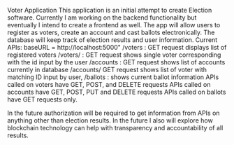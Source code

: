Voter Application
This application is an initial attempt to create Election software. Currently I am working on the backend functionality but eventually I intend to create a frontend as well.
The app will allow users to register as voters, create an account and cast ballots electronically. The database will keep track of election results and user information.
Current APIs:
baseURL = http://localhost:5000"
/voters : GET request displays list of registered voters
/voters/<id> : GET request shows single voter corresponding with the id input by the user
/accounts : GET request shows list of accounts currently in database
/accounts/<id> GET request shows list of voter with matching ID input by user, 
/ballots : shows current ballot information 
APIs called on voters have GET, POST, and DELETE requests
APIs called on accounts have GET, POST, PUT and DELETE requests
APIs called on ballots have GET requests only. 

In the future authorization will be required to get information from APIs on anything other than election results. 
In the future I also will explore how blockchain technology can help with transparency and accountability of all results. 
